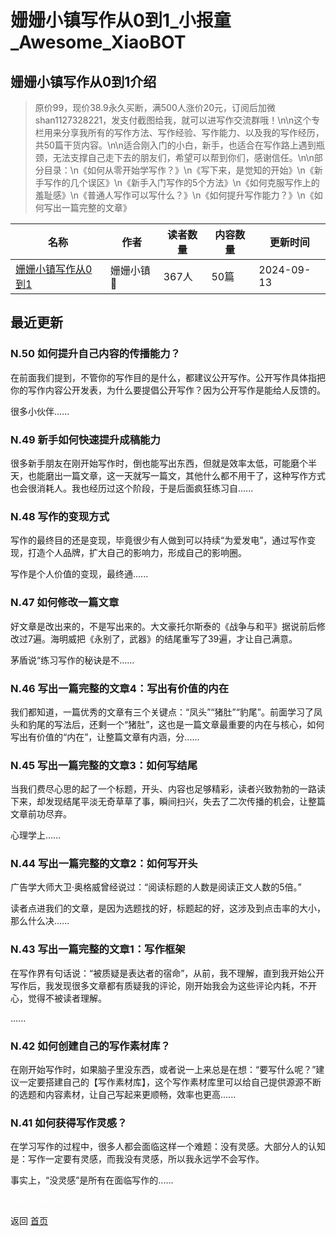 # 姗姗小镇写作从0到1_小报童_Awesome_XiaoBOT

## 姗姗小镇写作从0到1介绍
> 原价99，现价38.9永久买断，满500人涨价20元，订阅后加微shan1127328221，发支付截图给我，就可以进写作交流群哦！\n\n这个专栏用来分享我所有的写作方法、写作经验、写作能力、以及我的写作经历，共50篇干货内容。\n\n适合刚入门的小白，新手，也适合在写作路上遇到瓶颈，无法支撑自己走下去的朋友们，希望可以帮到你们，感谢信任。\n\n部分目录：\n《如何从零开始学写作？》\n《写下来，是觉知的开始》\n《新手写作的几个误区》\n《新手入门写作的5个方法》\n《如何克服写作上的羞耻感》\n《普通人写作可以写什么？》\n《如何提升写作能力？》\n《如何写出一篇完整的文章》  
  


|名称|作者|读者数量|内容数量|更新时间|
|---|---|---|---|---|
|[姗姗小镇写作从0到1](https://xiaobot.net/p/shan1127328221?refer=0b133df9-27dc-423b-8101-639049001c13)|姗姗小镇🍊|367人|50篇|2024-09-13|

## 最近更新
### N.50 如何提升自己内容的传播能力？

在前面我们提到，不管你的写作目的是什么，都建议公开写作。公开写作具体指把你的写作内容公开发表，为什么要提倡公开写作？因为公开写作是能给人反馈的。



很多小伙伴......

### N.49 新手如何快速提升成稿能力

很多新手朋友在刚开始写作时，倒也能写出东西，但就是效率太低，可能磨个半天，也能磨出一篇文章，这一天就写一篇文，其他什么都不用干了，这种写作方式也会很消耗人。我也经历过这个阶段，于是后面疯狂练习自......

### N.48 写作的变现方式

写作的最终目的还是变现，毕竟很少有人做到可以持续“为爱发电”，通过写作变现，打造个人品牌，扩大自己的影响力，形成自己的影响圈。



写作是个人价值的变现，最终通......

### N.47 如何修改一篇文章

好文章是改出来的，不是写出来的。大文豪托尔斯泰的《战争与和平》据说前后修改过7遍。海明威把《永别了，武器》的结尾重写了39遍，才让自己满意。

茅盾说“练习写作的秘诀是不......

### N.46 写出一篇完整的文章4：写出有价值的内在

我们都知道，一篇优秀的文章有三个关键点：“凤头”“猪肚”“豹尾”。前面学习了凤头和豹尾的写法后，还剩一个“猪肚”，这也是一篇文章最重要的内在与核心，如何写出有价值的“内在”，让整篇文章有内涵，分......

### N.45 写出一篇完整的文章3：如何写结尾

当我们费尽心思的起了一个标题，开头、内容也足够精彩，读者兴致勃勃的一路读下来，却发现结尾平淡无奇草草了事，瞬间扫兴，失去了二次传播的机会，让整篇文章前功尽弃。

心理学上......

### N.44 写出一篇完整的文章2：如何写开头

广告学大师大卫·奥格威曾经说过：“阅读标题的人数是阅读正文人数的5倍。”



读者点进我们的文章，是因为选题找的好，标题起的好，这涉及到点击率的大小，那么什么决......

### N.43 写出一篇完整的文章1：写作框架

在写作界有句话说：“被质疑是表达者的宿命”，从前，我不理解，直到我开始公开写作后，我发现很多文章都有质疑我的评论，刚开始我会为这些评论内耗，不开心，觉得不被读者理解。

......

### N.42 如何创建自己的写作素材库？

在刚开始写作时，如果脑子里没东西，或者说一上来总是在想：“要写什么呢？”建议一定要搭建自己的【写作素材库】，这个写作素材库里可以给自己提供源源不断的选题和内容素材，让自己写起来更顺畅，效率也更高......

### N.41 如何获得写作灵感？

在学习写作的过程中，很多人都会面临这样一个难题：没有灵感。大部分人的认知是：写作一定要有灵感，而我没有灵感，所以我永远学不会写作。

事实上，“没灵感”是所有在面临写作的......


<a href="https://github.com/Reno9527/awesome-xiaobot" style="color: white; text-decoration: none;">awesome-xiaobot</a>

返回 [首页](../README.md)
